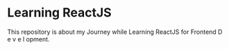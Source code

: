 # Learning ReactJS

This repository is about my Journey while Learning ReactJS for Frontend D e v e l opment.


